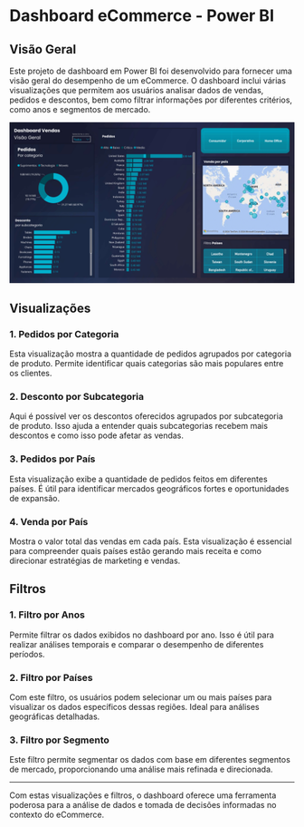 # Dashboard eCommerce - Power BI

## Visão Geral

Este projeto de dashboard em Power BI foi desenvolvido para fornecer uma visão geral do desempenho de um eCommerce. O dashboard inclui várias visualizações que permitem aos usuários analisar dados de vendas, pedidos e descontos, bem como filtrar informações por diferentes critérios, como anos e segmentos de mercado.

![Dashboard eCommerce](https://github.com/vhsmdev/dashboard-ecommerce/blob/main/PrintsProjeto/P00.png?raw=true)

## Visualizações

### 1. Pedidos por Categoria

Esta visualização mostra a quantidade de pedidos agrupados por categoria de produto. Permite identificar quais categorias são mais populares entre os clientes.

### 2. Desconto por Subcategoria

Aqui é possível ver os descontos oferecidos agrupados por subcategoria de produto. Isso ajuda a entender quais subcategorias recebem mais descontos e como isso pode afetar as vendas.

### 3. Pedidos por País

Esta visualização exibe a quantidade de pedidos feitos em diferentes países. É útil para identificar mercados geográficos fortes e oportunidades de expansão.

### 4. Venda por País

Mostra o valor total das vendas em cada país. Esta visualização é essencial para compreender quais países estão gerando mais receita e como direcionar estratégias de marketing e vendas.

## Filtros

### 1. Filtro por Anos

Permite filtrar os dados exibidos no dashboard por ano. Isso é útil para realizar análises temporais e comparar o desempenho de diferentes períodos.

### 2. Filtro por Países

Com este filtro, os usuários podem selecionar um ou mais países para visualizar os dados específicos dessas regiões. Ideal para análises geográficas detalhadas.

### 3. Filtro por Segmento

Este filtro permite segmentar os dados com base em diferentes segmentos de mercado, proporcionando uma análise mais refinada e direcionada.

---

Com estas visualizações e filtros, o dashboard oferece uma ferramenta poderosa para a análise de dados e tomada de decisões informadas no contexto do eCommerce.
